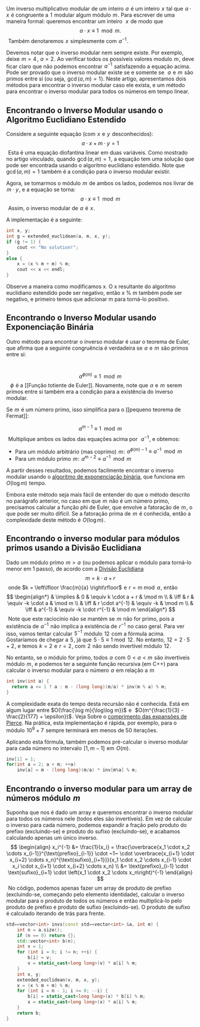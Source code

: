 Um inverso multiplicativo modular de um inteiro  $a$  é um inteiro  $x$  tal que  $a \cdot x$  é congruente a  $1$  modular algum módulo  $m$ . Para escrever de uma maneira formal: queremos encontrar um inteiro  
$x$  de modo que
$$a \cdot x \equiv 1 \mod m.$$ 
Também denotaremos  $x$  simplesmente com  $a^{-1}$ .

Devemos notar que o inverso modular nem sempre existe. Por exemplo, deixe  $m = 4$ ,  $a = 2$ . Ao verificar todos os possíveis valores modulo  $m$ , deve ficar claro que não podemos encontrar  $a^{-1}$  satisfazendo a equação acima. Pode ser provado que o inverso modular existe se e somente se  
$a$  e  $m$  são primos entre si (ou seja,  $\gcd(a, m) = 1$ ).
Neste artigo, apresentamos dois métodos para encontrar o inverso modular caso ele exista, e um método para encontrar o inverso modular para todos os números em tempo linear.

## Encontrando o Inverso Modular usando o Algoritmo Euclidiano Estendido

Considere a seguinte equação (com  $x$  e  $y$  desconhecidos):
$$a \cdot x + m \cdot y = 1$$ 
Esta é uma equação diofantina linear em duas variáveis. Como mostrado no artigo vinculado, quando  $\gcd(a, m) = 1$ , a equação tem uma solução que pode ser encontrada usando o algoritmo euclidiano estendido. Note que  $\gcd(a, m) = 1$  também é a condição para o inverso modular existir.

Agora, se tomarmos o módulo  $m$  de ambos os lados, podemos nos livrar de  $m \cdot y$ , e a equação se torna:
$$a \cdot x \equiv 1 \mod m$$ 
Assim, o inverso modular de  $a$  é  $x$ .

A implementação é a seguinte:

```c++
int x, y;
int g = extended_euclidean(a, m, x, y);
if (g != 1) {
    cout << "No solution!";
}
else {
    x = (x % m + m) % m;
    cout << x << endl;
}
```
Observe a maneira como modificamos x. O x resultante do algoritmo euclidiano estendido pode ser negativo, então x % m também pode ser negativo, e primeiro temos que adicionar m para torná-lo positivo.
## Encontrando o Inverso Modular usando Exponenciação Binária
Outro método para encontrar o inverso modular é usar o teorema de Euler, que afirma que a seguinte congruência é verdadeira se  $a$  e  $m$  são primos entre si:

 
$$a^{\phi (m)} \equiv 1 \mod m$$ 
 
$\phi$  é a [[Função totiente de Euler]]. Novamente, note que  $a$  e  $m$  serem primos entre si também era a condição para a existência do inverso modular.

Se  $m$  é um número primo, isso simplifica para o [[pequeno teorema de Fermat]]:

$$a^{m - 1} \equiv 1 \mod m$$ 
Multiplique ambos os lados das equações acima por  
$a^{-1}$ , e obtemos:

- Para um módulo arbitrário (mas coprimo)  $m$ :  $a ^ {\phi (m) - 1} \equiv a ^{-1} \mod m$ 
- Para um módulo primo  $m$ :  $a ^ {m - 2} \equiv a ^ {-1} \mod m$ 

A partir desses resultados, podemos facilmente encontrar o inverso modular usando o [algoritmo de exponenciação binária](obsidian://open?vault=Algoritmos&file=algoritmos%2FArtigos%2FAlgebra%2FBinary%20Exponentiation%2FAlgoritmo%20-%20Binary%20Exponentiation), que funciona em  $O(\log m)$  tempo.

Embora este método seja mais fácil de entender do que o método descrito no parágrafo anterior, no caso em que  $m$  não é um número primo, precisamos calcular a função phi de Euler, que envolve a fatoração de  $m$ , o que pode ser muito difícil. Se a fatoração prima de  $m$  é conhecida, então a complexidade deste método é  $O(\log m)$ .
## Encontrando o inverso modular para módulos primos usando a Divisão Euclidiana
Dado um módulo primo  $m > a$  (ou podemos aplicar o módulo para torná-lo menor em 1 passo), de acordo com a [Divisão Euclidiana](https://en.wikipedia.org/wiki/Euclidean_division)
$$m = k \cdot a + r$$ 
onde $k = \left\lfloor \frac{m}{a} \right\rfloor$  e  $r = m \bmod a$ , então
$$ \begin{align*} & \implies & 0 & \equiv k \cdot a + r & \mod m \\ & \iff & r & \equiv -k \cdot a & \mod m \\ & \iff & r \cdot a^{-1} & \equiv -k & \mod m \\ & \iff & a^{-1} & \equiv -k \cdot r^{-1} & \mod m \end{align*} $$ 
Note que este raciocínio não se mantém se  $m$  não for primo, pois a existência de  $a^{-1}$  não implica a existência de  $r^{-1}$  no caso geral. Para ver isso, vamos tentar calcular  $5^{-1}$  módulo  $12$  com a fórmula acima. Gostaríamos de chegar a  $5$ , já que  $5 \cdot 5 \equiv 1 \bmod 12$ . No entanto,  $12 = 2 \cdot 5 + 2$ , e temos  $k=2$  e  $r=2$ , com  $2$  não sendo invertível módulo  $12$ .

No entanto, se o módulo for primo, todos  $a$  com  $0 < a < m$  são invertíveis módulo  $m$ , e podemos ter a seguinte função recursiva (em C++) para calcular o inverso modular para o número  $a$  em relação a  $m$ 

```c++
int inv(int a) {
  return a <= 1 ? a : m - (long long)(m/a) * inv(m % a) % m;
}
```
A complexidade exata do tempo desta recursão não é conhecida. Está em algum lugar entre $O(\frac{\log m}{\log\log m})$  e   $O(m^{\frac{1}{3} - \frac{2}{177} + \epsilon})$ . Veja Sobre o [comprimento das expansões de Pierce](https://arxiv.org/abs/2211.08374). Na prática, esta implementação é rápida, por exemplo, para o módulo  $10^9 + 7$  sempre terminará em menos de 50 iterações.

Aplicando esta fórmula, também podemos pré-calcular o inverso modular para cada número no intervalo  $[1, m-1]$  em  $O(m)$ .

```c++
inv[1] = 1;
for(int a = 2; a < m; ++a)
    inv[a] = m - (long long)(m/a) * inv[m%a] % m;
```

## Encontrando o inverso modular para um array de números módulo  $m$
Suponha que nos é dado um array e queremos encontrar o inverso modular para todos os números nele (todos eles são invertíveis). Em vez de calcular o inverso para cada número, podemos expandir a fração pelo produto do prefixo (excluindo-se) e produto do sufixo (excluindo-se), e acabamos calculando apenas um único inverso.
$$ \begin{align} x_i^{-1} &= \frac{1}{x_i} = \frac{\overbrace{x_1 \cdot x_2 \cdots x_{i-1}}^{\text{prefixo}_{i-1}} \cdot ~1~ \cdot \overbrace{x_{i+1} \cdot x_{i+2} \cdots x_n}^{\text{sufixo}_{i+1}}}{x_1 \cdot x_2 \cdots x_{i-1} \cdot x_i \cdot x_{i+1} \cdot x_{i+2} \cdots x_n} \\ &= \text{prefixo}_{i-1} \cdot \text{sufixo}_{i+1} \cdot \left(x_1 \cdot x_2 \cdots x_n\right)^{-1} \end{align} $$ 
No código, podemos apenas fazer um array de produto de prefixo (excluindo-se, começando pelo elemento identidade), calcular o inverso modular para o produto de todos os números e então multiplicá-lo pelo produto de prefixo e produto de sufixo (excluindo-se). O produto de sufixo é calculado iterando de trás para frente.

```c++
std==vector<int> invs(const std==vector<int> &a, int m) {
    int n = a.size();
    if (n == 0) return {};
    std::vector<int> b(n);
    int v = 1;
    for (int i = 0; i != n; ++i) {
        b[i] = v;
        v = static_cast<long long>(v) * a[i] % m;
    }
    int x, y;
    extended_euclidean(v, m, x, y);
    x = (x % m + m) % m;
    for (int i = n - 1; i >= 0; --i) {
        b[i] = static_cast<long long>(x) * b[i] % m;
        x = static_cast<long long>(x) * a[i] % m;
    }
    return b;
}
```